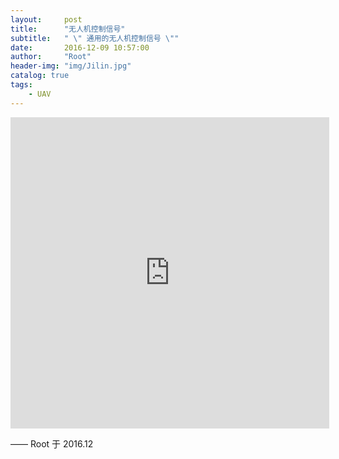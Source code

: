 ```yaml
---
layout:     post
title:      "无人机控制信号"
subtitle:   " \" 通用的无人机控制信号 \""
date:       2016-12-09 10:57:00
author:     "Root"
header-img: "img/Jilin.jpg"
catalog: true
tags:
    - UAV
---
```


<iframe height=498 width=510 src="http://video.sina.com.cn/p/mobile/doc/2016-12-28/114265456427.html" frameborder=0 allowfullscreen></iframe>


—— Root 于 2016.12


